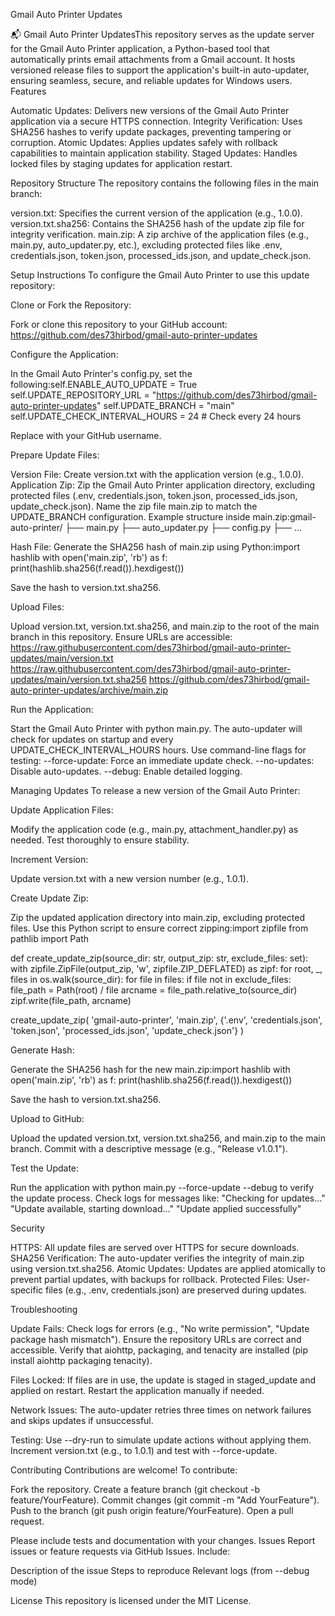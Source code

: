 Gmail Auto Printer Updates

📬 Gmail Auto Printer UpdatesThis repository serves as the update server for the Gmail Auto Printer application, a Python-based tool that automatically prints email attachments from a Gmail account. It hosts versioned release files to support the application's built-in auto-updater, ensuring seamless, secure, and reliable updates for Windows users.
Features

Automatic Updates: Delivers new versions of the Gmail Auto Printer application via a secure HTTPS connection.
Integrity Verification: Uses SHA256 hashes to verify update packages, preventing tampering or corruption.
Atomic Updates: Applies updates safely with rollback capabilities to maintain application stability.
Staged Updates: Handles locked files by staging updates for application restart.

Repository Structure
The repository contains the following files in the main branch:

version.txt: Specifies the current version of the application (e.g., 1.0.0).
version.txt.sha256: Contains the SHA256 hash of the update zip file for integrity verification.
main.zip: A zip archive of the application files (e.g., main.py, auto_updater.py, etc.), excluding protected files like .env, credentials.json, token.json, processed_ids.json, and update_check.json.

Setup Instructions
To configure the Gmail Auto Printer to use this update repository:

Clone or Fork the Repository:

Fork or clone this repository to your GitHub account: https://github.com/des73hirbod/gmail-auto-printer-updates


Configure the Application:

In the Gmail Auto Printer's config.py, set the following:self.ENABLE_AUTO_UPDATE = True
self.UPDATE_REPOSITORY_URL = "https://github.com/des73hirbod/gmail-auto-printer-updates"
self.UPDATE_BRANCH = "main"
self.UPDATE_CHECK_INTERVAL_HOURS = 24  # Check every 24 hours


Replace <your-username> with your GitHub username.


Prepare Update Files:

Version File: Create version.txt with the application version (e.g., 1.0.0).
Application Zip:
Zip the Gmail Auto Printer application directory, excluding protected files (.env, credentials.json, token.json, processed_ids.json, update_check.json).
Name the zip file main.zip to match the UPDATE_BRANCH configuration.
Example structure inside main.zip:gmail-auto-printer/
├── main.py
├── auto_updater.py
├── config.py
├── ...




Hash File:
Generate the SHA256 hash of main.zip using Python:import hashlib
with open('main.zip', 'rb') as f:
    print(hashlib.sha256(f.read()).hexdigest())


Save the hash to version.txt.sha256.




Upload Files:

Upload version.txt, version.txt.sha256, and main.zip to the root of the main branch in this repository.
Ensure URLs are accessible:
https://raw.githubusercontent.com/des73hirbod/gmail-auto-printer-updates/main/version.txt
https://raw.githubusercontent.com/des73hirbod/gmail-auto-printer-updates/main/version.txt.sha256
https://github.com/des73hirbod/gmail-auto-printer-updates/archive/main.zip




Run the Application:

Start the Gmail Auto Printer with python main.py.
The auto-updater will check for updates on startup and every UPDATE_CHECK_INTERVAL_HOURS hours.
Use command-line flags for testing:
--force-update: Force an immediate update check.
--no-updates: Disable auto-updates.
--debug: Enable detailed logging.





Managing Updates
To release a new version of the Gmail Auto Printer:

Update Application Files:

Modify the application code (e.g., main.py, attachment_handler.py) as needed.
Test thoroughly to ensure stability.


Increment Version:

Update version.txt with a new version number (e.g., 1.0.1).


Create Update Zip:

Zip the updated application directory into main.zip, excluding protected files.
Use this Python script to ensure correct zipping:import zipfile
from pathlib import Path

def create_update_zip(source_dir: str, output_zip: str, exclude_files: set):
    with zipfile.ZipFile(output_zip, 'w', zipfile.ZIP_DEFLATED) as zipf:
        for root, _, files in os.walk(source_dir):
            for file in files:
                if file not in exclude_files:
                    file_path = Path(root) / file
                    arcname = file_path.relative_to(source_dir)
                    zipf.write(file_path, arcname)

create_update_zip(
    'gmail-auto-printer',
    'main.zip',
    {'.env', 'credentials.json', 'token.json', 'processed_ids.json', 'update_check.json'}
)




Generate Hash:

Generate the SHA256 hash for the new main.zip:import hashlib
with open('main.zip', 'rb') as f:
    print(hashlib.sha256(f.read()).hexdigest())


Save the hash to version.txt.sha256.


Upload to GitHub:

Upload the updated version.txt, version.txt.sha256, and main.zip to the main branch.
Commit with a descriptive message (e.g., "Release v1.0.1").


Test the Update:

Run the application with python main.py --force-update --debug to verify the update process.
Check logs for messages like:
"Checking for updates..."
"Update available, starting download..."
"Update applied successfully"





Security

HTTPS: All update files are served over HTTPS for secure downloads.
SHA256 Verification: The auto-updater verifies the integrity of main.zip using version.txt.sha256.
Atomic Updates: Updates are applied atomically to prevent partial updates, with backups for rollback.
Protected Files: User-specific files (e.g., .env, credentials.json) are preserved during updates.

Troubleshooting

Update Fails:
Check logs for errors (e.g., "No write permission", "Update package hash mismatch").
Ensure the repository URLs are correct and accessible.
Verify that aiohttp, packaging, and tenacity are installed (pip install aiohttp packaging tenacity).


Files Locked:
If files are in use, the update is staged in staged_update and applied on restart.
Restart the application manually if needed.


Network Issues:
The auto-updater retries three times on network failures and skips updates if unsuccessful.


Testing:
Use --dry-run to simulate update actions without applying them.
Increment version.txt (e.g., to 1.0.1) and test with --force-update.



Contributing
Contributions are welcome! To contribute:

Fork the repository.
Create a feature branch (git checkout -b feature/YourFeature).
Commit changes (git commit -m "Add YourFeature").
Push to the branch (git push origin feature/YourFeature).
Open a pull request.

Please include tests and documentation with your changes.
Issues
Report issues or feature requests via GitHub Issues. Include:

Description of the issue
Steps to reproduce
Relevant logs (from --debug mode)

License
This repository is licensed under the MIT License.
